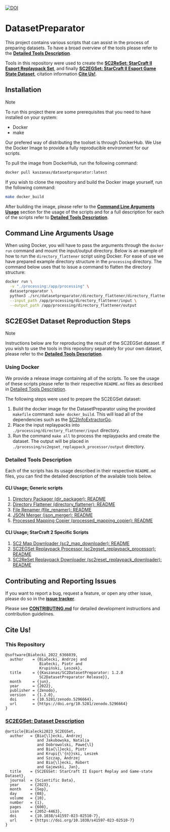 [![DOI](https://zenodo.org/badge/DOI/10.5281/zenodo.5296664.svg)](https://doi.org/10.5281/zenodo.5296664)

# DatasetPreparator

This project contains various scripts that can assist in the process of preparing datasets. To have a broad overview of the tools please refer to the **[Detailed Tools Description](#detailed-tools-description)**.

Tools in this repository were used to create the **[SC2ReSet: StarCraft II Esport Replaypack Set](https://doi.org/10.5281/zenodo.5575796)**, and finally **[SC2EGSet: StarCraft II Esport Game State Dataset](https://doi.org/10.5281/zenodo.5503997)**, citation information **[Cite Us!](#cite-us)**.

## Installation

> [!NOTE]
> To run this project there are some prerequisites that you need to have installed on your system:
> - Docker
> - make

Our prefered way of distributing the toolset is through DockerHub. We Use the Docker Image to provide a fully reproducible environment for our scripts.

To pull the image from DockerHub, run the following command:

```bash
docker pull kaszanas/datasetpreparator:latest
```

If you wish to clone the repository and build the Docker image yourself, run the following command:

```bash
make docker_build
```

After building the image, please refer to the **[Command Line Arguments Usage](#command-line-arguments-usage)** section for the usage of the scripts and for a full description for each of the scripts refer to **[Detailed Tools Description](#detailed-tools-description)**.


## Command Line Arguments Usage

When using Docker, you will have to pass the arguments through the `docker run` command and mount the input/output directory. Below is an example of how to run the `directory_flattener` script using Docker. For ease of use we have prepared example directory structure in the `processing` directory. The command below uses that to issue a command to flatten the directory structure:

```bash
docker run \
  -v "./processing:/app/processing" \
  datasetpreparator \
  python3 ./src/datasetpreparator/directory_flattener/directory_flattener.py \
  --input_path /app/processing/directory_flattener/input \
  --output_path /app/processing/directory_flattener/output
```

## SC2EGSet Dataset Reproduction Steps

> [!NOTE]
> Instructions below are for reproducing the result of the SC2EGSet dataset. If you wish to use the tools in this repository separately for your own dataset, please refer to the **[Detailed Tools Description](#detailed-tools-description)**.

### Using Docker

We provide a release image containing all of the scripts. To see the usage of these scripts please refer to their respective ``README.md`` files as described in [Detailed Tools Description](#detailed-tools-description).

The following steps were used to prepare the SC2EGSet dataset:
1. Build the docker image for the DatasetPreparator using the provided ```makefile``` command: ```make docker_build```. This will load all of the dependencies such as the [SC2InfoExtractorGo](https://github.com/Kaszanas/SC2InfoExtractorGo).
2. Place the input replaypacks into `./processing/directory_flattener/input` directory.
3. Run the command ```make all``` to process the replaypacks and create the dataset. The output will be placed in `./processing/sc2egset_replaypack_processor/output` directory.


### Detailed Tools Description

Each of the scripts has its usage described in their respective `README.md` files, you can find the detailed description of the available tools below.

#### CLI Usage; Generic scripts
1. [Directory Packager (dir_packager): README](src/datasetpreparator/dir_packager/README.md)
2. [Directory Flattener (directory_flattener): README](src/datasetpreparator/directory_flattener/README.md)
3. [File Renamer (file_renamer): README](src/datasetpreparator/file_renamer/README.md)
4. [JSON Merger (json_merger): README](src/datasetpreparator/json_merger/README.md)
5. [Processed Mapping Copier (processed_mapping_copier): README](src/datasetpreparator/processed_mapping_copier/README.md)

#### CLI Usage; StarCraft 2 Specific Scripts
1. [SC2 Map Downloader (sc2_map_downloader): README](src/datasetpreparator/sc2/sc2_map_downloader/README.md)
2. [SC2EGSet Replaypack Processor (sc2egset_replaypack_processor): README](src/datasetpreparator/sc2/sc2egset_replaypack_processor/README.md)
3. [SC2ReSet Replaypack Downloader (sc2reset_replaypack_downloader): README](src/datasetpreparator/sc2/sc2reset_replaypack_downloader/README.md)


<!-- ### Using Python

1. Obtain replays to process. This can be a replaypack or your own replay folder.
2. Download latest version of [SC2InfoExtractorGo](https://github.com/Kaszanas/SC2InfoExtractorGo), or build it from source.
3. **Optional** If the replays that you have are held in nested directories it is best to use  ```src/directory_flattener.py```. This will copy the directory and place all of the files to the top directory where it can be further processed. In order to preserve the old directory structure, a .json file is created. The file contains the old directory tree to a mapping: ```{"replayUniqueHash": "whereItWasInOldStructure"}```. This step is is required in order to properly use [SC2InfoExtractorGo](https://github.com/Kaszanas/SC2InfoExtractorGo) as it only lists the files immediately available on the top level of the input directory. [SC2InfoExtractorGo](https://github.com/Kaszanas/SC2InfoExtractorGo).
4. **Optional** Use the map downloader ```src/sc2_map_downloader.py``` to download maps that were used in the replays that you obtained. This is required for the next step.
5. **Optional** Use the [SC2MapLocaleExtractor](https://github.com/Kaszanas/SC2MapLocaleExtractor) to obtain the mapping of ```{"foreign_map_name": "english_map_name"}``` which is required for the [SC2InfoExtractorGo](https://github.com/Kaszanas/SC2InfoExtractorGo) to translate the map names in the output .json files.
6. Perform replaypack processing using ```src/sc2_replaypack_processor.py``` with the [SC2InfoExtractorGo](https://github.com/Kaszanas/SC2InfoExtractorGo) placed in PATH, or next to the script.
7. **Optional** Using the ```src/file_renamer.py```, rename the files that were generated in the previous step. This is not required and is done to increase the readibility of the directory structure for the output.
8. Using the ```src/file_packager.py```, create .zip archives containing the datasets and the supplementary files. By finishing this stage, your dataset should be ready to upload. -->


## Contributing and Reporting Issues

If you want to report a bug, request a feature, or open any other issue, please do so in the **[issue tracker](https://github.com/Kaszanas/SC2DatasetPreparator/issues/new/choose)**.

Please see **[CONTRIBUTING.md](https://github.com/Kaszanas/SC2DatasetPreparator/blob/main/CONTRIBUTING.md)** for detailed development instructions and contribution guidelines.

## Cite Us!

### This Repository

```
@software{Białecki_2022_6366039,
  author    = {Białecki, Andrzej and
               Białecki, Piotr and
               Krupiński, Leszek},
  title     = {{Kaszanas/SC2DatasetPreparator: 1.2.0
               SC2DatasetPreparator Release}},
  month     = {jun},
  year      = {2022},
  publisher = {Zenodo},
  version   = {1.2.0},
  doi       = {10.5281/zenodo.5296664},
  url       = {https://doi.org/10.5281/zenodo.5296664}
}

```

### [SC2EGSet: Dataset Description](https://www.researchgate.net/publication/373767449_SC2EGSet_StarCraft_II_Esport_Replay_and_Game-state_Dataset)

```
@article{Bialecki2023_SC2EGSet,
  author   = {Bia{\l}ecki, Andrzej
              and Jakubowska, Natalia
              and Dobrowolski, Pawe{\l}
              and Bia{\l}ecki, Piotr
              and Krupi{\'{n}}ski, Leszek
              and Szczap, Andrzej
              and Bia{\l}ecki, Robert
              and Gajewski, Jan},
  title    = {SC2EGSet: StarCraft II Esport Replay and Game-state Dataset},
  journal  = {Scientific Data},
  year     = {2023},
  month    = {Sep},
  day      = {08},
  volume   = {10},
  number   = {1},
  pages    = {600},
  issn     = {2052-4463},
  doi      = {10.1038/s41597-023-02510-7},
  url      = {https://doi.org/10.1038/s41597-023-02510-7}
}
```
